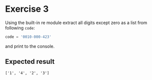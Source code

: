 # Exercise 3

Using the built-in re module extract all digits except zero as a list from following `code`:

```py
code = '0010-000-423'
```

and print to the console.

## Expected result

```cmd
['1', '4', '2', '3']
```
